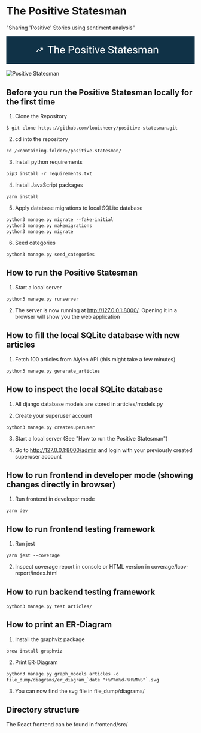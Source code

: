 # The Positive Statesman
"Sharing 'Positive' Stories using sentiment analysis"

![Positive Statesman_LOGO](https://github.com/louisheery/positive-statesman/raw/master/file_dump/Positive%20Statesman%20Banner%20Logo.png)

![Positive Statesman](https://github.com/louisheery/positive-statesman/raw/master/file_dump/ps-homepage.png)


## Before you run the Positive Statesman locally for the first time
1. Clone the Repository
```
$ git clone https://github.com/louisheery/positive-statesman.git
```

2. cd into the repository
```
cd /<containing-folder>/positive-statesman/
```

3. Install python requirements
```
pip3 install -r requirements.txt
```

4. Install JavaScript packages
```
yarn install
```

5. Apply database migrations to local SQLite database
```
python3 manage.py migrate --fake-initial
python3 manage.py makemigrations
python3 manage.py migrate
```

6. Seed categories
```
python3 manage.py seed_categories
```

## How to run the Positive Statesman

1. Start a local server
```
python3 manage.py runserver
```

2. The server is now running at http://127.0.0.1:8000/. Opening it in a
   browser will show you the web application

## How to fill the local SQLite database with new articles

1. Fetch 100 articles from Alyien API (this might take a few minutes)
```
python3 manage.py generate_articles
```

## How to inspect the local SQLite database

1. All django database models are stored in articles/models.py

2. Create your superuser account
```
python3 manage.py createsuperuser
```

3. Start a local server (See "How to run the Positive Statesman")

4. Go to http://127.0.0.1:8000/admin and login with your previously created 
   superuser account


## How to run frontend in developer mode (showing changes directly in browser)

1. Run frontend in developer mode
```
yarn dev
```

## How to run frontend testing framework

1. Run jest
```
yarn jest --coverage
```

2. Inspect coverage report in console or HTML version in coverage/lcov-report/index.html

## How to run backend testing framework
```
python3 manage.py test articles/
```

## How to print an ER-Diagram

1. Install the graphviz package
```
brew install graphviz
```

2. Print ER-Diagram
```
python3 manage.py graph_models articles -o file_dump/diagrams/er_diagram_`date "+%Y%m%d-%H%M%S"`.svg
```

3. You can now find the svg file in file_dump/diagrams/

## Directory structure

The React frontend can be found in frontend/src/
